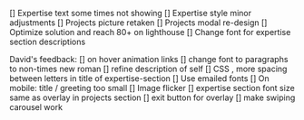 [] Expertise text some times not showing
[] Expertise style minor adjustments
[] Projects picture retaken
[] Projects modal re-design
[] Optimize solution and reach 80+ on lighthouse
[] Change font for expertise section descriptions

David's feedback:
[] on hover animation links
[] change font to paragraphs to non-times new roman
[] refine description of self
[] CSS , more spacing between letters in title of expertise-section
[] Use emailed fonts
[] On mobile: title / greeting too small
[] Image flicker
[] expertise section font size same as overlay in projects section
[] exit button for overlay
[] make swiping carousel work